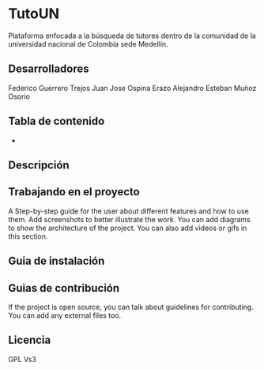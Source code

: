 # TutoUN
Plataforma enfocada a la búsqueda de tutores dentro de la comunidad de la universidad nacional de Colombia
sede Medellín.

## Desarrolladores
Federico Guerrero Trejos
Juan Jose Ospina Erazo
Alejandro Esteban Muñoz Osorio

## Tabla de contenido
- 
## Descripción

## Trabajando en el proyecto
A Step-by-step guide for the user about different features and how to use them. Add screenshots to better illustrate the work. You can add diagrams to show the architecture of the project. You can also add videos or gifs in this section.

## Guia de instalación

## Guias de contribución
If the project is open source, you can talk about guidelines for contributing. You can add any external files too.

## Licencia
GPL Vs3
